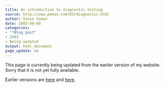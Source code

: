 ```yaml
---
title: An introduction to diagnostic testing 
source: http://www.pmean.com/03/diagnostic.html
author: Steve Simon
date: 2003-09-08
categories:
- "*Blog post"
- 2003
- Being updated
output: html_document
page_update: no
---
```


This page is currently being updated from the earlier version of my website. Sorry that it is not yet fully available.

<!---More--->

Earlier versions are [here][sim1] and [here][sim2].

[sim1]: http://www.pmean.com/03/diagnostic.html
[sim2]: http://new.pmean.com/steps-in-evaluating-diagnostic/
